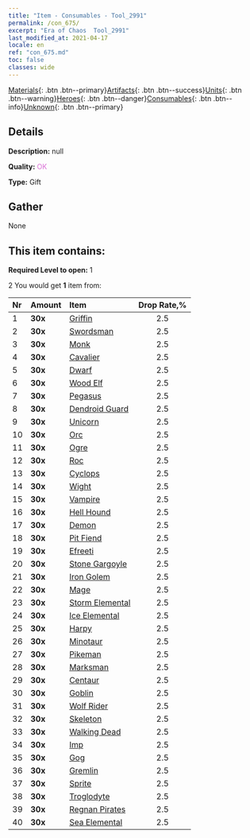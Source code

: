 ```yaml
---
title: "Item - Consumables - Tool_2991"
permalink: /con_675/
excerpt: "Era of Chaos  Tool_2991"
last_modified_at: 2021-04-17
locale: en
ref: "con_675.md"
toc: false
classes: wide
---
```

 [Materials](/Items/){: .btn .btn--primary}[Artifacts](/Items/Artifacts/){: .btn .btn--success}[Units](/Items/Units/){: .btn .btn--warning}[Heroes](/Items/Heroes/){: .btn .btn--danger}[Consumables](/Items/Consumables/){: .btn .btn--info}[Unknown](/Items/Unknown/){: .btn .btn--primary}

## Details
 **Description:** null

 **Quality:** <span style="color: #DA70D6">OK</span>

 **Type:** Gift

## Gather

  None

## This item contains:

 **Required Level to open:** 1

 2 You would get **1** item  from:

  | Nr | Amount |     Item    | Drop Rate,% |
  |:---|:-------|:------------|:---------:|
  | 1 |  **30x** | [Griffin](/Items/unt_192/) | 2.5 | 
  | 2 |  **30x** | [Swordsman](/Items/unt_193/) | 2.5 | 
  | 3 |  **30x** | [Monk](/Items/unt_194/) | 2.5 | 
  | 4 |  **30x** | [Cavalier ](/Items/unt_195/) | 2.5 | 
  | 5 |  **30x** | [Dwarf](/Items/unt_200/) | 2.5 | 
  | 6 |  **30x** | [Wood Elf](/Items/unt_201/) | 2.5 | 
  | 7 |  **30x** | [Pegasus](/Items/unt_202/) | 2.5 | 
  | 8 |  **30x** | [Dendroid Guard](/Items/unt_203/) | 2.5 | 
  | 9 |  **30x** | [Unicorn](/Items/unt_204/) | 2.5 | 
  | 10 |  **30x** | [Orc](/Items/unt_219/) | 2.5 | 
  | 11 |  **30x** | [Ogre](/Items/unt_220/) | 2.5 | 
  | 12 |  **30x** | [Roc](/Items/unt_221/) | 2.5 | 
  | 13 |  **30x** | [Cyclops](/Items/unt_222/) | 2.5 | 
  | 14 |  **30x** | [Wight](/Items/unt_210/) | 2.5 | 
  | 15 |  **30x** | [Vampire](/Items/unt_211/) | 2.5 | 
  | 16 |  **30x** | [Hell Hound](/Items/unt_228/) | 2.5 | 
  | 17 |  **30x** | [Demon](/Items/unt_229/) | 2.5 | 
  | 18 |  **30x** | [Pit Fiend](/Items/unt_230/) | 2.5 | 
  | 19 |  **30x** | [Efreeti](/Items/unt_231/) | 2.5 | 
  | 20 |  **30x** | [Stone Gargoyle](/Items/unt_236/) | 2.5 | 
  | 21 |  **30x** | [Iron Golem](/Items/unt_237/) | 2.5 | 
  | 22 |  **30x** | [Mage](/Items/unt_238/) | 2.5 | 
  | 23 |  **30x** | [Storm Elemental](/Items/unt_263/) | 2.5 | 
  | 24 |  **30x** | [Ice Elemental](/Items/unt_264/) | 2.5 | 
  | 25 |  **30x** | [Harpy](/Items/unt_245/) | 2.5 | 
  | 26 |  **30x** | [Minotaur](/Items/unt_248/) | 2.5 | 
  | 27 |  **30x** | [Pikeman](/Items/unt_190/) | 2.5 | 
  | 28 |  **30x** | [Marksman](/Items/unt_191/) | 2.5 | 
  | 29 |  **30x** | [Centaur](/Items/unt_199/) | 2.5 | 
  | 30 |  **30x** | [Goblin](/Items/unt_217/) | 2.5 | 
  | 31 |  **30x** | [Wolf Rider](/Items/unt_218/) | 2.5 | 
  | 32 |  **30x** | [Skeleton](/Items/unt_208/) | 2.5 | 
  | 33 |  **30x** | [Walking Dead](/Items/unt_209/) | 2.5 | 
  | 34 |  **30x** | [Imp](/Items/unt_226/) | 2.5 | 
  | 35 |  **30x** | [Gog](/Items/unt_227/) | 2.5 | 
  | 36 |  **30x** | [Gremlin](/Items/unt_235/) | 2.5 | 
  | 37 |  **30x** | [Sprite](/Items/unt_262/) | 2.5 | 
  | 38 |  **30x** | [Troglodyte](/Items/unt_244/) | 2.5 | 
  | 39 |  **30x** | [Regnan Pirates](/Items/unt_273/) | 2.5 | 
  | 40 |  **30x** | [Sea Elemental](/Items/unt_275/) | 2.5 | 
